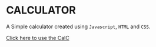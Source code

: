 # CALCULATOR

A Simple calculator created using `Javascript`, `HTML` and `CSS`.

[Click here to use the CalC](https://ngcalc.herokuapp.com)
